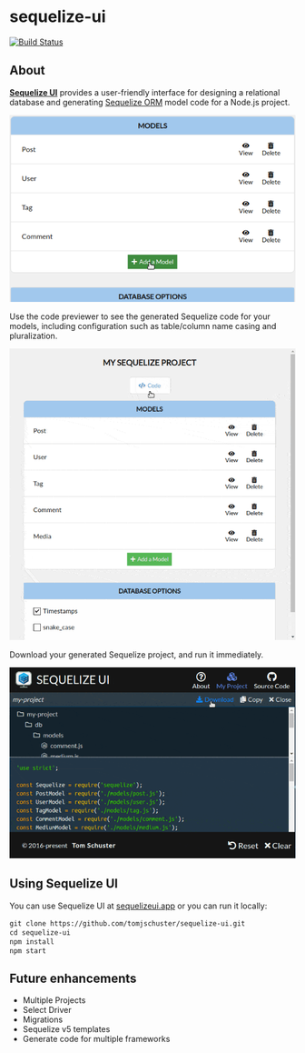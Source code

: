 # sequelize-ui
[![Build Status](https://travis-ci.com/tomjschuster/sequelize-ui.svg?branch=master)](https://travis-ci.com/tomjschuster/sequelize-ui)

## About

[**Sequelize UI**](https://sequelizeui.app) provides a user-friendly interface for designing a relational database and generating [Sequelize ORM](https://sequelize.org/) model code for a Node.js project.

![Demo of creating a model using the GUI](assets/images/build.gif)

Use the code previewer to see the generated Sequelize code for your models, including configuration such as table/column name casing and pluralization.

![Demo of previewing generated Sequelize code](assets/images/preview.gif)

Download your generated Sequelize project, and run it immediately.

![Demo of downloading and running generated Sequelize code](assets/images/download.gif)

## Using Sequelize UI

You can use Sequelize UI at [sequelizeui.app](https://sequelizeui.app) or you can run it locally:


```
git clone https://github.com/tomjschuster/sequelize-ui.git
cd sequelize-ui
npm install
npm start
```

## Future enhancements
- Multiple Projects
- Select Driver
- Migrations
- Sequelize v5 templates
- Generate code for multiple frameworks

